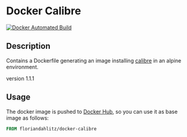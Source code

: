 # Docker Calibre #
[![Docker Automated Build](https://img.shields.io/badge/docker%20build-automated-blue.svg)](https://cloud.docker.com/u/floriandahlitz/repository/docker/floriandahlitz/docker-calibre)
## Description ##
Contains a Dockerfile generating an image installing [calibre](https://calibre-ebook.com/about) in an alpine environment.

version 1.1.1

## Usage ##
The docker image is pushed to [Docker Hub](https://cloud.docker.com/repository/registry-1.docker.io/floriandahlitz/docker-calibre), so you can use it as base image as follows:

```Dockerfile
FROM floriandahlitz/docker-calibre
```
